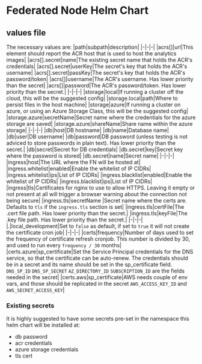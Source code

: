 # Federated Node Helm Chart

## values file
The necessary values are:
|path|subpath|description|
|-|-|-|
|acrs[]|url|This element should report the ACR host that is used to host the analytics images|
|acrs[].secret|name|The existing secret name that holds the ACR's credentials|
|acrs[].secret|userKey|The secret's key that holds the ACR's username|
|acrs[].secret|passKey|The secret's key that holds the ACR's password/token|
|acrs[]|username|The ACR's username. Has lower priority than the secret|
|acrs[]|password|The ACR's password/token. Has lower priority than the secret.|
|-|-|-|
|storage|local|If running a cluster off the cloud, this will be the suggested config|
|storage.local|path|Where to persist files in the host machine|
|storage|azure|If running a cluster on azure, or using an Azure Storage Class, this will be the suggested config|
|storage.azure|secretName|Secret name where the credentials for the azure storage are saved|
|storage.azure|shareName|Share name within the azure storage|
|-|-|-|
|db|host|DB hostname|
|db|name|Database name|
|db|user|DB username|
|db|password|DB password (unless testing is not adviced to store passwords in plain text). Has lower priority than the secret.|
|db|secret|Secret for DB credentials|
|db.secret|key|Secret key where the password is stored|
|db.secret|name|Secret name|
|-|-|-|
|ingress|host|The URL where the FN will be hosted at|
|ingress.whitelist|enabled|Enable the whitelist of IP CIDRs|
|ingress.whitelist|ips|List of IP CIDRs|
|ingress.blacklist|enabled|Enable the whitelist of IP CIDRs|
|ingress.blacklist|ips|List of IP CIDRs|
|ingress|tls|Certificates for nginx to use to allow HTTPS. Leaving it empty or not present at all will trigger a browser warning about the connection not being secure|
|ingress.tls|secretName |Secret name where the certs are. Defaults to `tls` if the `ingress.tls` section is set|
|ingress.tls|certFile|The .cert file path. Has lower priority than the secret.|
|ingress.tls|keyFile|The .key file path. Has lower priority than the secret.|
|-|-|-|
|.|local_development|Set to `false` as default, if set to `true` it will not create the certificate cron job|
|-|-|-|
|certs|frequency|Number of days used to set the frequency of certificate refresh cronjob. This number is divided by 30, and used to run every `frequency / 30` months|
|certs.azure|sp_certificate|Set the Service Principal credentials for the DNS service, so that the certificate can be auto-renew. The credentials should be in a secret and its name should be set in the sp_certificate field. `DNS_SP_ID` `DNS_SP_SECRET` `AZ_DIRECTORY_ID` `SUBSCRIPTION_ID` are the fields needed in the secret|
|certs.aws|sp_certificate|AWS needs couple of env vars, and those should be replicated in the secret `AWS_ACCESS_KEY_ID` and `AWS_SECRET_ACCESS_KEY`|

### Existing secrets
It is highly suggested to have some secrets pre-set in the namespace this helm chart will be installed at:
- db password
- acr credentials
- azure storage credentials
- tls cert

